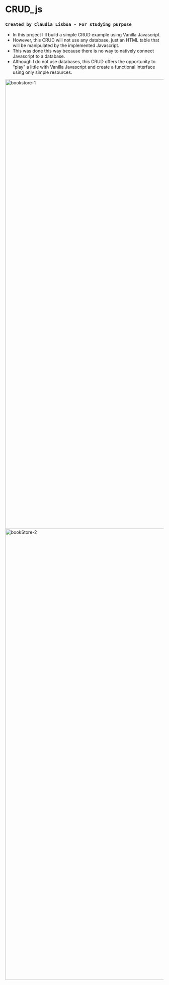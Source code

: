 # CRUD_js

### `Created by Claudia Lisboa - For studying purpose` 

- In this project I'll build a simple CRUD example using Vanilla Javascript. 
- However, this CRUD will not use any database, just an HTML table that will be manipulated by the implemented Javascript. 
- This was done this way because there is no way to natively connect Javascript to a database. 
- Although I do not use databases, this CRUD offers the opportunity to “play” a little with Vanilla Javascript and create a functional interface using only simple resources.

<img width="1423" alt="bookstore-1" src="https://github.com/claudiaLisboa/CRUD_js/assets/21189063/08fa17b4-203d-4686-a65f-d9f9e97e4cbe">


<img width="1428" alt="bookStore-2" src="https://github.com/claudiaLisboa/CRUD_js/assets/21189063/db6ee9d6-6b08-48ed-8e19-c6676ed83895">
